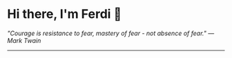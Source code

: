 <h1>Hi there, I'm Ferdi 👋</h1>

<p><em>
  "Courage is resistance to fear, mastery of fear - not absence of fear." — Mark Twain
</em></p>

---
